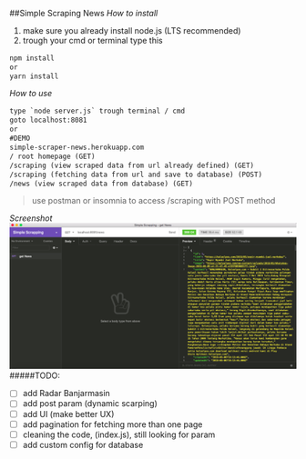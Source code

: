 ##Simple Scraping News
*How to install*
  1. make sure you already install node.js (LTS recommended)
  2. trough your cmd or terminal 
  type this
  
    npm install
    or
    yarn install
    
*How to use*
    
    type `node server.js` trough terminal / cmd
    goto localhost:8081 
    or 
    #DEMO
    simple-scraper-news.herokuapp.com
    / root homepage (GET)
    /scraping (view scraped data from url already defined) (GET)
    /scraping (fetching data from url and save to database) (POST)
    /news (view scraped data from database) (GET)
    
    
> use postman or insomnia to access /scraping with POST method

*Screenshot*
![Screenshoot](assets/ss.png)
  #####TODO:
  - [ ] add Radar Banjarmasin
  - [ ] add post param (dynamic scarping)
  - [ ] add UI (make better UX)
  - [ ] add pagination for fetching more than one page
  - [ ] cleaning the code, (index.js), still looking for param 
  - [ ] add custom config for database     